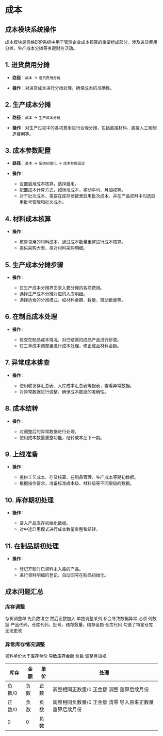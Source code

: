 # 成本

## 成本模块系统操作

成本模块是高格ERP系统中用于管理企业成本核算的重要组成部分，涉及进货费用分摊、生产成本分摊等关键财务活动。

## 1. 进货费用分摊

- **路径**：`成本` -> `进货费用分摊`

- **操作**：对进货成本进行分摊处理，确保成本的准确性。

## 2. 生产成本分摊

- **路径**：`成本` -> `生产成本分摊`

- **操作**：对生产过程中的各项费用进行合理分摊，包括直接材料、直接人工和制造费用等。

## 3. 成本参数配置

- **路径**：`基本` -> `系统初始化` -> `成本参数设定`
  
- **操作**：
  - 设置启用成本核算，选择启用。
  - 配置成本计算方式，如标准成本、移动平均、月加权等。
  - 对于批次成本，需要在库存参数里启用批次成本，并在产品资料中勾选启用批号管理和批次成本。

## 4. 材料成本核算

- **操作**：
  
  - 核算领用的材料成本，通过成本数量重整进行成本核算。
  - 提供采购大表，核对材料采购明细。

## 5. 生产成本分摊步骤

- **操作**：
  
  - 在生产成本分摊界面录入要分摊的各项费用。
  - 选择生产成本分摊对应的入库明细。
  - 选择适合的分摊模式，如材料金额、数量、辅助数量等。

## 6. 在制品成本处理

- **操作**：
  
  - 检查在制品成本情况，对已结案的成品产品进行排查。
  - 在工单成本调整里进行成本处理，修正成品材料金额。

## 7. 异常成本排查

- **操作**：
  
  - 使用收发存汇总表、入库成本汇总表等报表，查看异常数据。
  - 对异常数据进行调整，确保成本数据的准确性。

## 8. 成本结转

- **操作**：
  
  - 对调整后的异常数据进行处理。
  - 使用成本数量重整功能，结转成本至下一期。

## 9. 上线准备

- **操作**：
  
  - 提供工艺成本、存货核算、在制品管理、生产成本等期初数据。
  - 根据操作要求，准备标准成本级、材料级等不同层级的数据。

## 10. 库存期初处理

- **操作**：
  
  - 录入产品库存初始化数据。
  - 对中途启用模式进行成本数量重整和结转。

## 11. 在制品期初处理

- **操作**：

  - 登记开账时已领料未入库的产品。
  - 进行领料明细的登记，自动回写在制品初始化。

## 成本问题汇总

### 库存调整

存货调整单 先负数清空 然后正数加入   单独调整某列 都会导致数据异常
必须 列数据 产品代码，仓库代码，批号，结存数量，结存金额
仓库代码 勾选了特定仓库  无法更改


### 异常库存情况调整

领料单价大于库存单价  导致库存金额 负数  调整月加权

库存| 金额 |单价|处理|
---|---|---|---|
负数/0|负数|正数   | 调整相同正数量/0 正金额 调整  重算后续月份 |
正数/0|负数|负数|   调整相同负数量/0 正金额 清零  导入原来正数量 重算后续月份  | 
0|0|负数  |          |
 
 